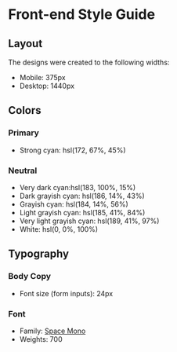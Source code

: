 # Front-end Style Guide

## Layout

The designs were created to the following widths:

- Mobile: 375px
- Desktop: 1440px

## Colors

### Primary

- Strong cyan: hsl(172, 67%, 45%)

### Neutral

- Very dark cyan:hsl(183, 100%, 15%)
- Dark grayish cyan: hsl(186, 14%, 43%)
- Grayish cyan: hsl(184, 14%, 56%)
- Light grayish cyan: hsl(185, 41%, 84%)
- Very light grayish cyan: hsl(189, 41%, 97%)
- White: hsl(0, 0%, 100%)

## Typography

### Body Copy

- Font size (form inputs): 24px

### Font

- Family: [Space Mono](https://fonts.google.com/specimen/Space+Mono)
- Weights: 700
